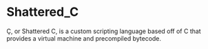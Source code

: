 # Shattered_C
Ç, or Shattered C, is a custom scripting language based off of C that provides a virtual machine and precompiled bytecode.
